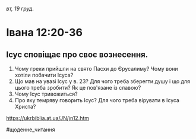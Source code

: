 
_вт, 19 груд._

# Івана 12:20-36

## Ісус сповіщає про своє вознесення.
1. Чому греки прийшли на свято Пасхи до Єрусалиму? Чому вони хотіли побачити Ісуса?
2. Що мав на увазі Ісус у в. 23? Для чого треба зберегти душу і що для цього треба зробити? Як це пов'язане із славою?
3. Чому Ісус тривожиться?
4. Про яку темряву говорить Ісус? Для чого треба вірувати в Ісуса Христа?

https://ukrbiblia.at.ua/JN/jn12.htm 

#щоденне_читання
